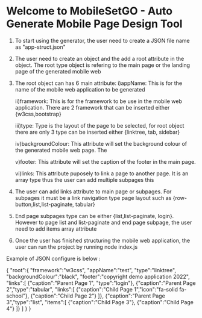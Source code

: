 # Welcome to MobileSetGO - Auto Generate Mobile Page Design Tool

1) To start using the generator, the user need to create a JSON file name as "app-struct.json"
2) The user need to create an object and the add a root attribute in the object. The root type object is refering to the main page or the landing page of the generated mobile web
3) The root object can has 6 main attribute:
    i)appName: This is for the name of the mobile web application to be generated

    ii)framework: This is for the framework to be use in the mobile web application. There are 2 framework that can be inserted either {w3css,bootstrap}

    iii)type: Type is the layout of the page to be selected, for root object there are only 3 type can be inserted either {linktree, tab, sidebar}

    iv)backgroundColour: This attribute will set the background colour of the generated mobile web page. The 

    v)footer: This attribute will set the caption of the footer in the main page.

    vi)links: This attribute puposely to link a page to another page. It is an array type thus the user can add multiple subpages this

4) The user can add links attribute to main page or subpages. For subpages it must be a link navigation type page layout such as {row-button,list,list-paginate, tabular}

5) End page subpages type can be either {list,list-paginate, login}. However to page list and list-paginate and end page subpage, the user need to add items array attribute 

6) Once the user has finished structuring the mobile web application, the user can run the project by running node index.js


Example of JSON configure is below :

{
    "root":{ 
      "framework":"w3css",
      "appName":"test",
      "type":"linktree",
      "backgroundColour":"black",
      "footer":"copyright demo application 2022",
      "links":[
        {"caption":"Parent Page 1", "type":"login"},
        {"caption":"Parent Page 2","type":"tabular", "links":[
          {"caption":"Child Page 1","icon":"fa-solid fa-school"},
          {"caption":"Child Page 2"}
        ]},
        {"caption":"Parent Page 3","type":"list", "items":[
          {"caption":"Child Page 3"},
          {"caption":"Child Page 4"}
        ]}
      ]
    }
}




